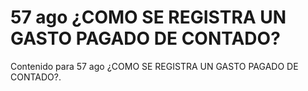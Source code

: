 # 57 ago  ¿COMO SE REGISTRA UN GASTO PAGADO DE CONTADO?

Contenido para 57 ago  ¿COMO SE REGISTRA UN GASTO PAGADO DE CONTADO?.